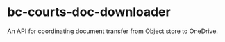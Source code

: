 # bc-courts-doc-downloader

An API for coordinating document transfer from Object store to OneDrive. 



 

